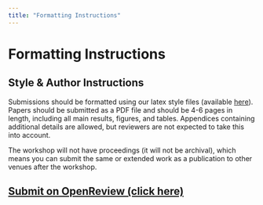 ```yaml
---
title: "Formatting Instructions"
---
```


# Formatting Instructions

## Style & Author Instructions

Submissions should be formatted using our latex style files (available [here](https://github.com/calm-workshop-2024/calm-workshop-2024.github.io/raw/main/style_files/neurips_2024_calm.zip)). Papers should be submitted as a PDF file and should be 4-6 pages in length, including all main results, figures, and tables. Appendices containing additional details are allowed, but reviewers are not expected to take this into account.

The workshop will not have proceedings (it will not be archival), which means you can submit the same or extended work as a publication to other venues after the workshop.

## [Submit on OpenReview (click here)](https://openreview.net/group?id=NeurIPS.cc/2024/Workshop/CALM)



<!-- ## Style & Author Instructions

Submissions should be formatted using the [UAI latex template and formatting instructions](https://www.auai.org/uai2022/formatting/uai2022-template.zip). Papers must be submitted as a PDF file and should be 4-6 pages in length, including all main results, figures, and tables. Appendices containing additional details are allowed, but reviewers are not expected to take this into account. 

## Submission Link

https://openreview.net/group?id=auai.org/UAI/2022/Workshop/CRL


## Camera-Ready Revisions 

Camera-Ready revisions are now enabled in OpenReview. While the workshop has no official proceedings, we strongly encourage you to submit a revised "camera-ready" version taking reviewers' comments and suggestions into account. We suggest uploading a revised version prior to the workshop, and possibly another final version (incorporating additional feedback from the poster session and workshop) by the revision deadline of 12 August, one week after the workshop. 


## Updated Style-File 

To prepare your revision/camera-ready version, please use the following template: https://www.overleaf.com/read/jcgtpdmnkfhy [Menu -> Download Source -> unzip -> replace previous style file with the new uaicrl2022.cls -> add \documentclass[accepted]{uaicrl2022} to your tex file] -->

